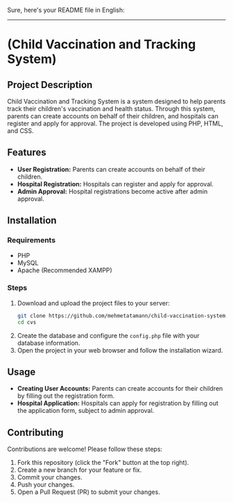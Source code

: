 Sure, here's your README file in English:

---

# (Child Vaccination and Tracking System)

## Project Description
Child Vaccination and Tracking System is a system designed to help parents track their children's vaccination and health status. Through this system, parents can create accounts on behalf of their children, and hospitals can register and apply for approval. The project is developed using PHP, HTML, and CSS.

## Features
- **User Registration:** Parents can create accounts on behalf of their children.
- **Hospital Registration:** Hospitals can register and apply for approval.
- **Admin Approval:** Hospital registrations become active after admin approval.

## Installation
### Requirements
- PHP
- MySQL
- Apache (Recommended XAMPP)

### Steps
1. Download and upload the project files to your server:
    ```sh
    git clone https://github.com/mehmetatamann/child-vaccination-system
    cd cvs
    ```
2. Create the database and configure the `config.php` file with your database information.
3. Open the project in your web browser and follow the installation wizard.

## Usage
- **Creating User Accounts:** Parents can create accounts for their children by filling out the registration form.
- **Hospital Application:** Hospitals can apply for registration by filling out the application form, subject to admin approval.

## Contributing
Contributions are welcome! Please follow these steps:
1. Fork this repository (click the "Fork" button at the top right).
2. Create a new branch for your feature or fix.
3. Commit your changes.
4. Push your changes.
5. Open a Pull Request (PR) to submit your changes.
